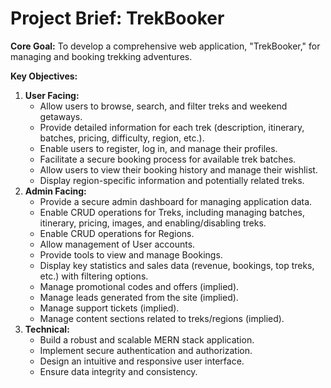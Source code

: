 # Project Brief: TrekBooker

**Core Goal:** To develop a comprehensive web application, "TrekBooker," for managing and booking trekking adventures.

**Key Objectives:**

1.  **User Facing:**
    *   Allow users to browse, search, and filter treks and weekend getaways.
    *   Provide detailed information for each trek (description, itinerary, batches, pricing, difficulty, region, etc.).
    *   Enable users to register, log in, and manage their profiles.
    *   Facilitate a secure booking process for available trek batches.
    *   Allow users to view their booking history and manage their wishlist.
    *   Display region-specific information and potentially related treks.
2.  **Admin Facing:**
    *   Provide a secure admin dashboard for managing application data.
    *   Enable CRUD operations for Treks, including managing batches, itinerary, pricing, images, and enabling/disabling treks.
    *   Enable CRUD operations for Regions.
    *   Allow management of User accounts.
    *   Provide tools to view and manage Bookings.
    *   Display key statistics and sales data (revenue, bookings, top treks, etc.) with filtering options.
    *   Manage promotional codes and offers (implied).
    *   Manage leads generated from the site (implied).
    *   Manage support tickets (implied).
    *   Manage content sections related to treks/regions (implied).
3.  **Technical:**
    *   Build a robust and scalable MERN stack application.
    *   Implement secure authentication and authorization.
    *   Design an intuitive and responsive user interface.
    *   Ensure data integrity and consistency. 
